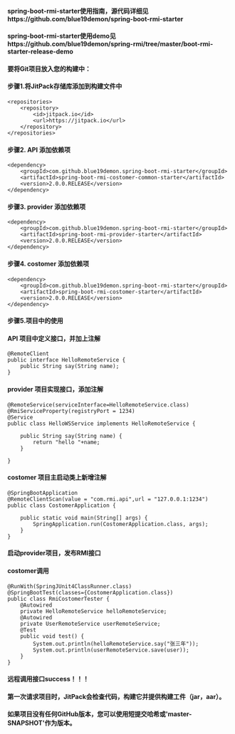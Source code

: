 #### spring-boot-rmi-starter使用指南，源代码详细见https://github.com/blue19demon/spring-boot-rmi-starter
#### spring-boot-rmi-starter使用demo见https://github.com/blue19demon/spring-rmi/tree/master/boot-rmi-starter-release-demo
#### 要将Git项目放入您的构建中：
#### 步骤1.将JitPack存储库添加到构建文件中
	<repositories>
		<repository>
		    <id>jitpack.io</id>
		    <url>https://jitpack.io</url>
		</repository>
	</repositories>
#### 步骤2. API 添加依赖项
	<dependency>
		<groupId>com.github.blue19demon.spring-boot-rmi-starter</groupId>
		<artifactId>spring-boot-rmi-costomer-common-starter</artifactId>
		<version>2.0.0.RELEASE</version>
	</dependency>
#### 步骤3. provider 添加依赖项
	<dependency>
		<groupId>com.github.blue19demon.spring-boot-rmi-starter</groupId>
		<artifactId>spring-boot-rmi-provider-starter</artifactId>
		<version>2.0.0.RELEASE</version>
	</dependency>
#### 步骤4. costomer 添加依赖项
	<dependency>
		<groupId>com.github.blue19demon.spring-boot-rmi-starter</groupId>
		<artifactId>spring-boot-rmi-costomer-starter</artifactId>
		<version>2.0.0.RELEASE</version>
	</dependency>
#### 步骤5.项目中的使用
#### API 项目中定义接口，并加上注解
	@RemoteClient
	public interface HelloRemoteService {
		public String say(String name);
	}

#### provider 项目实现接口，添加注解
	@RemoteService(serviceInterface=HelloRemoteService.class)
	@RmiServiceProperty(registryPort = 1234)
	@Service
	public class HelloWSService implements HelloRemoteService {

		public String say(String name) {
			return "hello "+name;
		}

	}
#### costomer 项目主启动类上新增注解
	@SpringBootApplication
	@RemoteClientScan(value = "com.rmi.api",url = "127.0.0.1:1234")
	public class CostomerApplication {

		public static void main(String[] args) {
			SpringApplication.run(CostomerApplication.class, args);
		} 
	}
#### 启动provider项目，发布RMI接口
#### costomer调用
	@RunWith(SpringJUnit4ClassRunner.class)
	@SpringBootTest(classes={CostomerApplication.class})
	public class RmiCostomerTester {
		@Autowired
		private HelloRemoteService helloRemoteService;
		@Autowired
		private UserRemoteService userRemoteService;
		@Test
		public void test() {
			System.out.println(helloRemoteService.say("张三年"));
			System.out.println(userRemoteService.save(user));
		}
	}
#### 远程调用接口success！！！
#### 第一次请求项目时，JitPack会检查代码，构建它并提供构建工件（jar，aar）。
#### 如果项目没有任何GitHub版本，您可以使用短提交哈希或'master-SNAPSHOT'作为版本。
